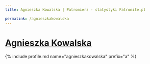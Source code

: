 ```yaml
---
title: Agnieszka Kowalska | Patromierz - statystyki Patronite.pl

permalink: /agnieszkakowalska
---
```


# [Agnieszka Kowalska](https://patronite.pl/agnieszkakowalska)

{% include profile.md name="agnieszkakowalska" prefix="a" %}
